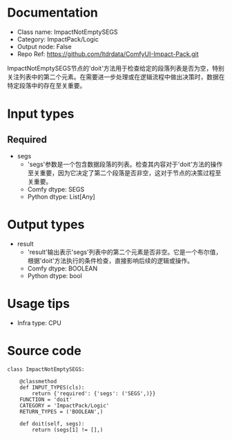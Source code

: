 # Documentation
- Class name: ImpactNotEmptySEGS
- Category: ImpactPack/Logic
- Output node: False
- Repo Ref: https://github.com/ltdrdata/ComfyUI-Impact-Pack.git

ImpactNotEmptySEGS节点的'doit'方法用于检查给定的段落列表是否为空，特别关注列表中的第二个元素。在需要进一步处理或在逻辑流程中做出决策时，数据在特定段落中的存在至关重要。

# Input types
## Required
- segs
    - 'segs'参数是一个包含数据段落的列表。检查其内容对于'doit'方法的操作至关重要，因为它决定了第二个段落是否非空，这对于节点的决策过程至关重要。
    - Comfy dtype: SEGS
    - Python dtype: List[Any]

# Output types
- result
    - 'result'输出表示'segs'列表中的第二个元素是否非空。它是一个布尔值，根据'doit'方法执行的条件检查，直接影响后续的逻辑或操作。
    - Comfy dtype: BOOLEAN
    - Python dtype: bool

# Usage tips
- Infra type: CPU

# Source code
```
class ImpactNotEmptySEGS:

    @classmethod
    def INPUT_TYPES(cls):
        return {'required': {'segs': ('SEGS',)}}
    FUNCTION = 'doit'
    CATEGORY = 'ImpactPack/Logic'
    RETURN_TYPES = ('BOOLEAN',)

    def doit(self, segs):
        return (segs[1] != [],)
```
